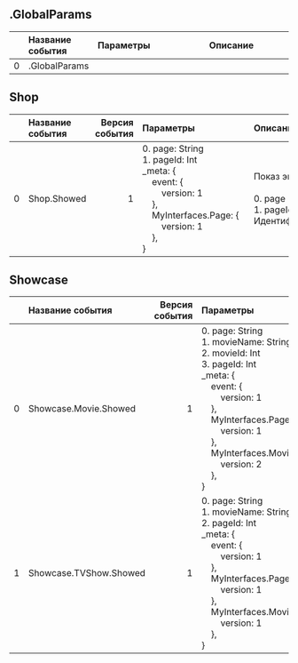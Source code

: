 

## .GlobalParams

|    | Название события   | Параметры&nbsp;&nbsp;&nbsp;&nbsp;&nbsp;&nbsp;&nbsp;&nbsp;&nbsp;&nbsp;&nbsp;&nbsp;&nbsp;&nbsp;&nbsp;&nbsp;&nbsp;&nbsp;&nbsp;&nbsp;&nbsp;   | Описание&nbsp;&nbsp;&nbsp;&nbsp;&nbsp;&nbsp;&nbsp;&nbsp;&nbsp;&nbsp;&nbsp;&nbsp;&nbsp;&nbsp;&nbsp;&nbsp;&nbsp;&nbsp;&nbsp;&nbsp;&nbsp;&nbsp;&nbsp;&nbsp;&nbsp;&nbsp;&nbsp;&nbsp;&nbsp;&nbsp;&nbsp;&nbsp;&nbsp;&nbsp;&nbsp;&nbsp;&nbsp;   | Комментарий&nbsp;&nbsp;&nbsp;&nbsp;&nbsp;&nbsp;&nbsp;&nbsp;&nbsp;&nbsp;&nbsp;&nbsp;&nbsp;&nbsp;&nbsp;&nbsp;&nbsp;&nbsp;&nbsp;&nbsp;&nbsp;&nbsp;&nbsp;&nbsp;&nbsp;&nbsp;&nbsp;&nbsp;&nbsp;&nbsp;&nbsp;&nbsp;&nbsp;&nbsp;   |
|---:|:-------------------|:------------------------------------------------------------------------------------------------------------------------------------------|:-----------------------------------------------------------------------------------------------------------------------------------------------------------------------------------------------------------------------------------------|:--------------------------------------------------------------------------------------------------------------------------------------------------------------------------------------------------------------------------|
|  0 | .GlobalParams      |                                                                                                                                           |                                                                                                                                                                                                                                          |                                                                                                                                                                                                                           |

## Shop

|    | Название события   |   Версия события | Параметры&nbsp;&nbsp;&nbsp;&nbsp;&nbsp;&nbsp;&nbsp;&nbsp;&nbsp;&nbsp;&nbsp;&nbsp;&nbsp;&nbsp;&nbsp;&nbsp;&nbsp;&nbsp;&nbsp;&nbsp;&nbsp;                                                                                                                                                                                        | Описание&nbsp;&nbsp;&nbsp;&nbsp;&nbsp;&nbsp;&nbsp;&nbsp;&nbsp;&nbsp;&nbsp;&nbsp;&nbsp;&nbsp;&nbsp;&nbsp;&nbsp;&nbsp;&nbsp;&nbsp;&nbsp;&nbsp;&nbsp;&nbsp;&nbsp;&nbsp;&nbsp;&nbsp;&nbsp;&nbsp;&nbsp;&nbsp;&nbsp;&nbsp;&nbsp;&nbsp;&nbsp;   | Комментарий&nbsp;&nbsp;&nbsp;&nbsp;&nbsp;&nbsp;&nbsp;&nbsp;&nbsp;&nbsp;&nbsp;&nbsp;&nbsp;&nbsp;&nbsp;&nbsp;&nbsp;&nbsp;&nbsp;&nbsp;&nbsp;&nbsp;&nbsp;&nbsp;&nbsp;&nbsp;&nbsp;&nbsp;&nbsp;&nbsp;&nbsp;&nbsp;&nbsp;&nbsp;   | Android                                 | WebSmartTV                              | iOS                                     |
|---:|:-------------------|-----------------:|:-------------------------------------------------------------------------------------------------------------------------------------------------------------------------------------------------------------------------------------------------------------------------------------------------------------------------------|:-----------------------------------------------------------------------------------------------------------------------------------------------------------------------------------------------------------------------------------------|:--------------------------------------------------------------------------------------------------------------------------------------------------------------------------------------------------------------------------|:----------------------------------------|:----------------------------------------|:----------------------------------------|
|  0 | Shop.Showed        |                1 | 0. page: String<br>1. pageId: Int<br>_meta: {<br>&nbsp;&nbsp;&nbsp;&nbsp;event: {<br>&nbsp;&nbsp;&nbsp;&nbsp;&nbsp;&nbsp;&nbsp;&nbsp;version: 1<br>&nbsp;&nbsp;&nbsp;&nbsp;},<br>&nbsp;&nbsp;&nbsp;&nbsp;MyInterfaces.Page: {<br>&nbsp;&nbsp;&nbsp;&nbsp;&nbsp;&nbsp;&nbsp;&nbsp;version: 1<br>&nbsp;&nbsp;&nbsp;&nbsp;},<br>} | Показ&nbsp;экрана&nbsp;магазина<br><br>0. page - Название&nbsp;страницы<br>1. pageId - Идентификатор&nbsp;страницы<br>                                                                                                                   |                                                                                                                                                                                                                           | В разработке‍ https://st.yandex-team.ru | В разработке‍ https://st.yandex-team.ru | В разработке‍ https://st.yandex-team.ru |

## Showcase

|    | Название события       |   Версия события | Параметры&nbsp;&nbsp;&nbsp;&nbsp;&nbsp;&nbsp;&nbsp;&nbsp;&nbsp;&nbsp;&nbsp;&nbsp;&nbsp;&nbsp;&nbsp;&nbsp;&nbsp;&nbsp;&nbsp;&nbsp;&nbsp;                                                                                                                                                                                                                                                                                                                                                                                | Описание&nbsp;&nbsp;&nbsp;&nbsp;&nbsp;&nbsp;&nbsp;&nbsp;&nbsp;&nbsp;&nbsp;&nbsp;&nbsp;&nbsp;&nbsp;&nbsp;&nbsp;&nbsp;&nbsp;&nbsp;&nbsp;&nbsp;&nbsp;&nbsp;&nbsp;&nbsp;&nbsp;&nbsp;&nbsp;&nbsp;&nbsp;&nbsp;&nbsp;&nbsp;&nbsp;&nbsp;&nbsp;   | Комментарий&nbsp;&nbsp;&nbsp;&nbsp;&nbsp;&nbsp;&nbsp;&nbsp;&nbsp;&nbsp;&nbsp;&nbsp;&nbsp;&nbsp;&nbsp;&nbsp;&nbsp;&nbsp;&nbsp;&nbsp;&nbsp;&nbsp;&nbsp;&nbsp;&nbsp;&nbsp;&nbsp;&nbsp;&nbsp;&nbsp;&nbsp;&nbsp;&nbsp;&nbsp;   | Android                                 | WebSmartTV                              | iOS                                     |
|---:|:-----------------------|-----------------:|:-----------------------------------------------------------------------------------------------------------------------------------------------------------------------------------------------------------------------------------------------------------------------------------------------------------------------------------------------------------------------------------------------------------------------------------------------------------------------------------------------------------------------|:-----------------------------------------------------------------------------------------------------------------------------------------------------------------------------------------------------------------------------------------|:--------------------------------------------------------------------------------------------------------------------------------------------------------------------------------------------------------------------------|:----------------------------------------|:----------------------------------------|:----------------------------------------|
|  0 | Showcase.Movie.Showed  |                1 | 0. page: String<br>1. movieName: String<br>2. movieId: Int<br>3. pageId: Int<br>_meta: {<br>&nbsp;&nbsp;&nbsp;&nbsp;event: {<br>&nbsp;&nbsp;&nbsp;&nbsp;&nbsp;&nbsp;&nbsp;&nbsp;version: 1<br>&nbsp;&nbsp;&nbsp;&nbsp;},<br>&nbsp;&nbsp;&nbsp;&nbsp;MyInterfaces.Page: {<br>&nbsp;&nbsp;&nbsp;&nbsp;&nbsp;&nbsp;&nbsp;&nbsp;version: 1<br>&nbsp;&nbsp;&nbsp;&nbsp;},<br>&nbsp;&nbsp;&nbsp;&nbsp;MyInterfaces.Movie: {<br>&nbsp;&nbsp;&nbsp;&nbsp;&nbsp;&nbsp;&nbsp;&nbsp;version: 2<br>&nbsp;&nbsp;&nbsp;&nbsp;},<br>} | Показ&nbsp;экрана&nbsp;магазина<br><br>0. page - Название&nbsp;страницы<br>1. movieName - Название&nbsp;фильма<br>2. movieId - Идентификатор&nbsp;фильма<br>3. pageId - Идентификатор&nbsp;страницы<br>                                  |                                                                                                                                                                                                                           | В разработке‍ https://st.yandex-team.ru | В разработке‍ https://st.yandex-team.ru | В разработке‍ https://st.yandex-team.ru |
|  1 | Showcase.TVShow.Showed |                1 | 0. page: String<br>1. movieName: String<br>2. pageId: Int<br>_meta: {<br>&nbsp;&nbsp;&nbsp;&nbsp;event: {<br>&nbsp;&nbsp;&nbsp;&nbsp;&nbsp;&nbsp;&nbsp;&nbsp;version: 1<br>&nbsp;&nbsp;&nbsp;&nbsp;},<br>&nbsp;&nbsp;&nbsp;&nbsp;MyInterfaces.Page: {<br>&nbsp;&nbsp;&nbsp;&nbsp;&nbsp;&nbsp;&nbsp;&nbsp;version: 1<br>&nbsp;&nbsp;&nbsp;&nbsp;},<br>&nbsp;&nbsp;&nbsp;&nbsp;MyInterfaces.Movie: {<br>&nbsp;&nbsp;&nbsp;&nbsp;&nbsp;&nbsp;&nbsp;&nbsp;version: 1<br>&nbsp;&nbsp;&nbsp;&nbsp;},<br>}                    | Показ&nbsp;экрана&nbsp;магазина<br><br>0. page - Название&nbsp;страницы<br>1. movieName - Название&nbsp;фильма<br>2. pageId - Идентификатор&nbsp;страницы<br>                                                                            |                                                                                                                                                                                                                           | В разработке‍ https://st.yandex-team.ru | В разработке‍ https://st.yandex-team.ru | В разработке‍ https://st.yandex-team.ru |